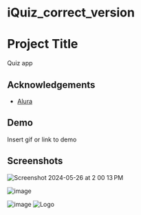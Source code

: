 # iQuiz_correct_version



# Project Title

Quiz app 

## Acknowledgements

 - [Alura](https://cursos.alura.com.br/formacao-domine-linguagem-swift)
 


## Demo

Insert gif or link to demo


## Screenshots

![Screenshot 2024-05-26 at 2 00 13 PM](https://github.com/tiagoc0sta/iQuiz_correct_version/assets/63982700/7ce3a25d-a2a1-4115-9337-378fe819ff85)


![image](https://github.com/tiagoc0sta/iQuiz_correct_version/assets/63982700/ee7732cd-35cd-48c7-b329-54770b874ce6)

![image](https://github.com/tiagoc0sta/iQuiz_correct_version/assets/63982700/ee7732cd-35cd-48c7-b329-54770b874ce6)
![Logo](https://dev-to-uploads.s3.amazonaws.com/uploads/articles/th5xamgrr6se0x5ro4g6.png)


